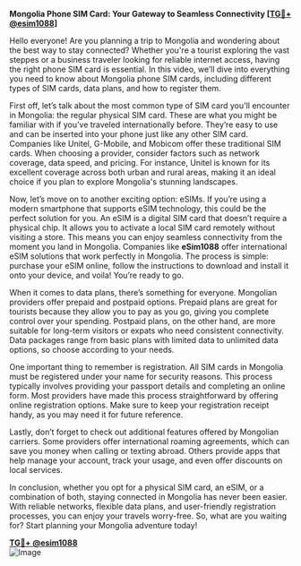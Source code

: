 **Mongolia Phone SIM Card: Your Gateway to Seamless Connectivity [[TG💪+ @esim1088](https://t.me/s/esim1088)]**

Hello everyone! Are you planning a trip to Mongolia and wondering about the best way to stay connected? Whether you're a tourist exploring the vast steppes or a business traveler looking for reliable internet access, having the right phone SIM card is essential. In this video, we’ll dive into everything you need to know about Mongolia phone SIM cards, including different types of SIM cards, data plans, and how to register them.

First off, let’s talk about the most common type of SIM card you'll encounter in Mongolia: the regular physical SIM card. These are what you might be familiar with if you’ve traveled internationally before. They’re easy to use and can be inserted into your phone just like any other SIM card. Companies like Unitel, G-Mobile, and Mobicom offer these traditional SIM cards. When choosing a provider, consider factors such as network coverage, data speed, and pricing. For instance, Unitel is known for its excellent coverage across both urban and rural areas, making it an ideal choice if you plan to explore Mongolia's stunning landscapes.

Now, let’s move on to another exciting option: eSIMs. If you’re using a modern smartphone that supports eSIM technology, this could be the perfect solution for you. An eSIM is a digital SIM card that doesn’t require a physical chip. It allows you to activate a local SIM card remotely without visiting a store. This means you can enjoy seamless connectivity from the moment you land in Mongolia. Companies like **eSim1088** offer international eSIM solutions that work perfectly in Mongolia. The process is simple: purchase your eSIM online, follow the instructions to download and install it onto your device, and voila! You’re ready to go.

When it comes to data plans, there’s something for everyone. Mongolian providers offer prepaid and postpaid options. Prepaid plans are great for tourists because they allow you to pay as you go, giving you complete control over your spending. Postpaid plans, on the other hand, are more suitable for long-term visitors or expats who need consistent connectivity. Data packages range from basic plans with limited data to unlimited data options, so choose according to your needs.

One important thing to remember is registration. All SIM cards in Mongolia must be registered under your name for security reasons. This process typically involves providing your passport details and completing an online form. Most providers have made this process straightforward by offering online registration options. Make sure to keep your registration receipt handy, as you may need it for future reference.

Lastly, don’t forget to check out additional features offered by Mongolian carriers. Some providers offer international roaming agreements, which can save you money when calling or texting abroad. Others provide apps that help manage your account, track your usage, and even offer discounts on local services.

In conclusion, whether you opt for a physical SIM card, an eSIM, or a combination of both, staying connected in Mongolia has never been easier. With reliable networks, flexible data plans, and user-friendly registration processes, you can enjoy your travels worry-free. So, what are you waiting for? Start planning your Mongolia adventure today!

**[TG💪+ @esim1088](https://t.me/s/esim1088)**  
![Image](https://i.postimg.cc/Y0z9fWf4/image.png)